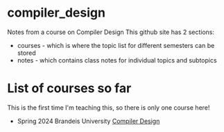 # compiler_design
Notes from a course on Compiler Design
This github site has 2 sections:
* courses - which is where the topic list for different semesters can be stored
* notes - which contains class notes for individual topics and subtopics

# List of courses so far
This is the first time I'm teaching this, so there is only one course here!

* Spring 2024 Brandeis University [Compiler Design](courses/CS150aSpr24.md)


